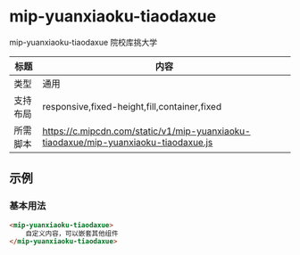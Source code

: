 # mip-yuanxiaoku-tiaodaxue

mip-yuanxiaoku-tiaodaxue 院校库挑大学

标题|内容
----|----
类型|通用
支持布局|responsive,fixed-height,fill,container,fixed
所需脚本|https://c.mipcdn.com/static/v1/mip-yuanxiaoku-tiaodaxue/mip-yuanxiaoku-tiaodaxue.js

## 示例

### 基本用法
```html
<mip-yuanxiaoku-tiaodaxue>
    自定义内容，可以嵌套其他组件
</mip-yuanxiaoku-tiaodaxue>
```


